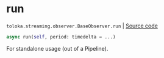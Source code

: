 # run
`toloka.streaming.observer.BaseObserver.run` | [Source code](https://github.com/Toloka/toloka-kit/blob/v1.1.4/src/streaming/observer.py#L55)

```python
async run(self, period: timedelta = ...)
```

For standalone usage (out of a Pipeline).

